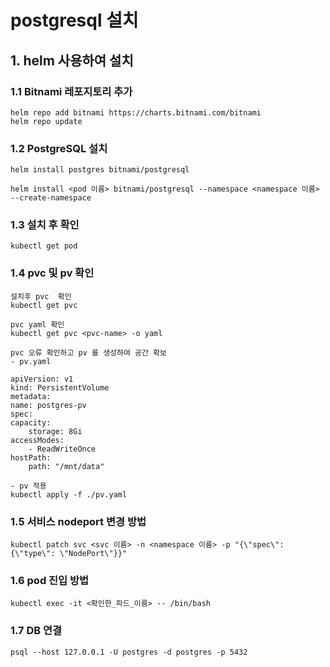 postgresql 설치
==============

## 1. helm 사용하여 설치
### 1.1 Bitnami 레포지토리 추가
    helm repo add bitnami https://charts.bitnami.com/bitnami
    helm repo update

### 1.2 PostgreSQL 설치
    helm install postgres bitnami/postgresql

    helm install <pod 이름> bitnami/postgresql --namespace <namespace 이름> --create-namespace

### 1.3 설치 후 확인
    kubectl get pod
    
### 1.4 pvc 및 pv 확인
    설치후 pvc  확인
    kubectl get pvc

    pvc yaml 확인
    kubectl get pvc <pvc-name> -o yaml

    pvc 오류 확인하고 pv 를 생성하여 공간 확보
    - pv.yaml
    
    apiVersion: v1
    kind: PersistentVolume
    metadata:
    name: postgres-pv
    spec:
    capacity:
        storage: 8Gi
    accessModes:
        - ReadWriteOnce
    hostPath:
        path: "/mnt/data"

    - pv 적용 
    kubectl apply -f ./pv.yaml
        
### 1.5 서비스 nodeport 변경 방법        
    kubectl patch svc <svc 이름> -n <namespace 이름> -p "{\"spec\": {\"type\": \"NodePort\"}}"

### 1.6 pod 진입 방법
    kubectl exec -it <확인한_파드_이름> -- /bin/bash

### 1.7 DB 연결 
    psql --host 127.0.0.1 -U postgres -d postgres -p 5432